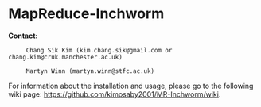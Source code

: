 **MapReduce-Inchworm**
===========

**Contact:** 

         Chang Sik Kim (kim.chang.sik@gmail.com or chang.kim@cruk.manchester.ac.uk)
         
         Martyn Winn (martyn.winn@stfc.ac.uk)

For information about the installation and usage, please go to the following wiki page: <https://github.com/kimosaby2001/MR-Inchworm/wiki>.
